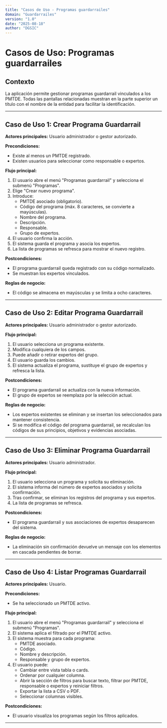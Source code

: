 ```yaml
---
title: "Casos de Uso - Programas guardarrailes"
domain: "Guardarrailes"
version: "1.0"
date: "2025-08-18"
author: "DGSIC"
---
```


# Casos de Uso: Programas guardarrailes

## Contexto
La aplicación permite gestionar programas guardarrail vinculados a los PMTDE.
Todas las pantallas relacionadas muestran en la parte superior un título con el nombre de la entidad para facilitar la identificación.

---

## Caso de Uso 1: Crear Programa Guardarrail
**Actores principales:** Usuario administrador o gestor autorizado.

**Precondiciones:**
- Existe al menos un PMTDE registrado.
- Existen usuarios para seleccionar como responsable o expertos.

**Flujo principal:**
1. El usuario abre el menú "Programas guardarrail" y selecciona el submenú "Programas".
2. Elige "Crear nuevo programa".
3. Introduce:
   - PMTDE asociado (obligatorio).
   - Código del programa (máx. 8 caracteres, se convierte a mayúsculas).
   - Nombre del programa.
   - Descripción.
   - Responsable.
   - Grupo de expertos.
4. El usuario confirma la acción.
5. El sistema guarda el programa y asocia los expertos.
6. La lista de programas se refresca para mostrar el nuevo registro.

**Postcondiciones:**
- El programa guardarrail queda registrado con su código normalizado.
- Se muestran los expertos vinculados.

**Reglas de negocio:**
- El código se almacena en mayúsculas y se limita a ocho caracteres.

---

## Caso de Uso 2: Editar Programa Guardarrail
**Actores principales:** Usuario administrador o gestor autorizado.

**Flujo principal:**
1. El usuario selecciona un programa existente.
2. Modifica cualquiera de los campos.
3. Puede añadir o retirar expertos del grupo.
4. El usuario guarda los cambios.
5. El sistema actualiza el programa, sustituye el grupo de expertos y refresca la lista.

**Postcondiciones:**
- El programa guardarrail se actualiza con la nueva información.
- El grupo de expertos se reemplaza por la selección actual.

**Reglas de negocio:**
- Los expertos existentes se eliminan y se insertan los seleccionados para mantener consistencia.
- Si se modifica el código del programa guardarrail, se recalculan los códigos de sus principios, objetivos y evidencias asociadas.

---

## Caso de Uso 3: Eliminar Programa Guardarrail
**Actores principales:** Usuario administrador.

**Flujo principal:**
1. El usuario selecciona un programa y solicita su eliminación.
2. El sistema informa del número de expertos asociados y solicita confirmación.
3. Tras confirmar, se eliminan los registros del programa y sus expertos.
4. La lista de programas se refresca.

**Postcondiciones:**
- El programa guardarrail y sus asociaciones de expertos desaparecen del sistema.

**Reglas de negocio:**
- La eliminación sin confirmación devuelve un mensaje con los elementos en cascada pendientes de borrar.

---

## Caso de Uso 4: Listar Programas Guardarrail
**Actores principales:** Usuario.

**Precondiciones:**
- Se ha seleccionado un PMTDE activo.

**Flujo principal:**
1. El usuario abre el menú "Programas guardarrail" y selecciona el submenú "Programas".
2. El sistema aplica el filtrado por el PMTDE activo.
3. El sistema muestra para cada programa:
   - PMTDE asociado.
   - Código.
   - Nombre y descripción.
   - Responsable y grupo de expertos.
4. El usuario puede:
   - Cambiar entre vista tabla o cards.
   - Ordenar por cualquier columna.
   - Abrir la sección de filtros para buscar texto, filtrar por PMTDE, responsable o expertos y reiniciar filtros.
   - Exportar la lista a CSV o PDF.
   - Seleccionar columnas visibles.

**Postcondiciones:**
- El usuario visualiza los programas según los filtros aplicados.



---
